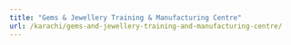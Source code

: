 ```yaml
---
title: "Gems & Jewellery Training & Manufacturing Centre"
url: /karachi/gems-and-jewellery-training-and-manufacturing-centre/
---
```

